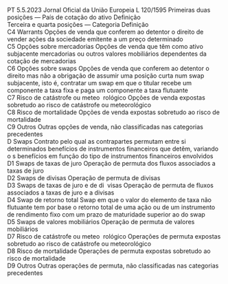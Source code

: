 PT  5.5.2023 Jornal Oficial da União Europeia L 120/1595
 Primeiras duas posições — País de cotação do ativo  Definição  
Terceira e quarta posições — Categoria  Definição  
C4  Warrants  Opções de venda que conferem ao detentor o direito de vender ações da sociedade emitente a um preço determinado  
C5  Opções sobre mercadorias  Opções de venda que têm como ativo subjacente mercadorias ou outros valores mobiliários dependentes da cotação de 
mercadorias  
C6  Opções sobre  swaps  Opções de venda que conferem ao detentor o direito mas não a obrigação de assumir uma posição curta num  swap  
subjacente, isto é, contratar um  swap  em que o titular recebe um componente a taxa fixa e paga um componente a taxa 
flutuante  
C7  Risco de catástrofe ou meteo ­
rológico  Opções de venda expostas sobretudo ao risco de catástrofe ou meteorológico  
C8  Risco de mortalidade  Opções de venda expostas sobretudo ao risco de mortalidade  
C9  Outros  Outras opções de venda, não classificadas nas categorias precedentes  
D Swaps  Contrato pelo qual as contrapartes permutam entre si determinados benefícios de instrumentos financeiros que detêm, variando o s 
benefícios em função do tipo de instrumentos financeiros envolvidos  
D1  Swaps  de taxas de juro  Operação de permuta dos fluxos associados a taxas de juro  
D2  Swaps  de divisas  Operação de permuta de divisas  
D3  Swaps  de taxas de juro e de di ­
visas  Operação de permuta de fluxos associados a taxas de juro e a divisas  
D4  Swap  de retorno total  Swap  em que o valor do elemento de taxa não flutuante tem por base o retorno total de uma ação ou de um 
instrumento de rendimento fixo com um prazo de maturidade superior ao do  swap  
D5  Swaps  de valores mobiliários  Operação de permuta de valores mobiliários  
D7  Risco de catástrofe ou meteo ­
rológico  Operações de permuta expostas sobretudo ao risco de catástrofe ou meteorológico  
D8  Risco de mortalidade  Operações de permuta expostas sobretudo ao risco de mortalidade  
D9  Outros  Outras operações de permuta, não classificadas nas categorias precedentes
